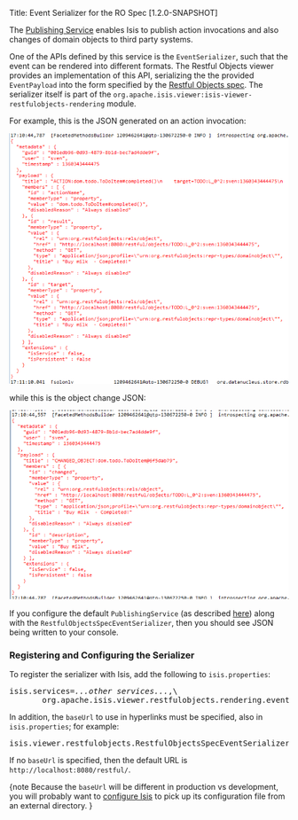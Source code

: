 Title: Event Serializer for the RO Spec [1.2.0-SNAPSHOT]

The [Publishing Service](../../../core/services/publishing-service.html) enables Isis to publish action invocations and also changes of domain objects to third party systems.

One of the APIs defined by this service is the `EventSerializer`, such that the event can be rendered into different formats.  The Restful Objects viewer provides an implementation of this API, serializing the the provided `EventPayload` into the form specified by the [Restful Objects spec](http://restfulobjects.org).  The serializer itself is part of the `org.apache.isis.viewer:isis-viewer-restfulobjects-rendering` module.  

For example, this is the JSON generated on an action invocation:

 ![](images/action-invocation-published-to-stderr.png)

while this is the object change JSON:

 ![](images/changed-object-published-to-stderr.png)


If you configure the default `PublishingService` (as described [here](../../../core/services/publishing-service.html)) along with the `RestfulObjectsSpecEventSerializer`, then you should see JSON being written to your console.


### Registering and Configuring the Serializer

To register the serializer with Isis, add the following to `isis.properties`:

<pre>
isis.services=<i>...other services...</i>,\
       org.apache.isis.viewer.restfulobjects.rendering.eventserializer.RestfulObjectsSpecEventSerializer
</pre>

In addition, the `baseUrl` to use in hyperlinks must be specified, also in `isis.properties`; for example:

<pre>
isis.viewer.restfulobjects.RestfulObjectsSpecEventSerializer.baseUrl=https://myapp.mycompany.com:8080/restful/.
</pre>

If no `baseUrl` is specified, then the default URL is `http://localhost:8080/restful/`.

{note
Because the `baseUrl` will be different in production vs development, you will probably want to [configure Isis](configuration-files.html) to pick up its configuration file
from an external directory.
}


